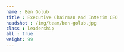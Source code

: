 ```yaml
---
name : Ben Golub
title : Executive Chairman and Interim CEO
headshot : /img/team/ben-golub.jpg
class : leadership
all : true
weight: 99
---
```

